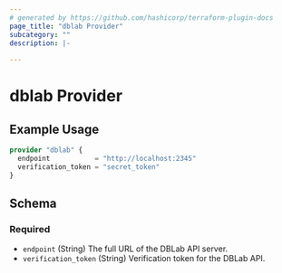 ```yaml
---
# generated by https://github.com/hashicorp/terraform-plugin-docs
page_title: "dblab Provider"
subcategory: ""
description: |-
  
---
```


# dblab Provider



## Example Usage

```terraform
provider "dblab" {
  endpoint           = "http://localhost:2345"
  verification_token = "secret_token"
}
```

<!-- schema generated by tfplugindocs -->
## Schema

### Required

- `endpoint` (String) The full URL of the DBLab API server.
- `verification_token` (String) Verification token for the DBLab API.
